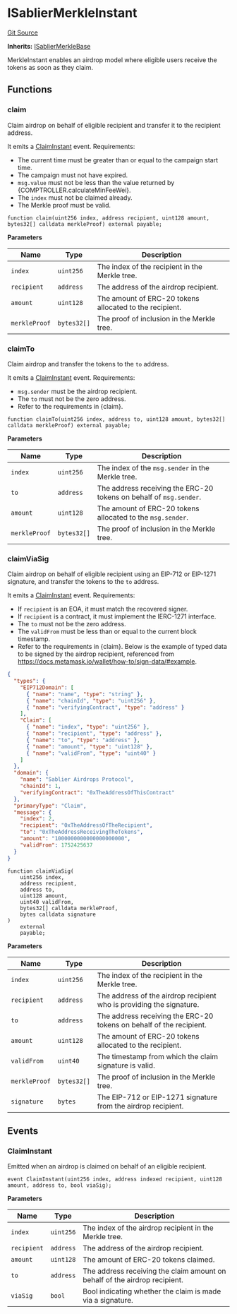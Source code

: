 # ISablierMerkleInstant

[Git Source](https://github.com/sablier-labs/airdrops/blob/077c6b9766ef7693ba9e82a9e001dc0097709c01/src/interfaces/ISablierMerkleInstant.sol)

**Inherits:** [ISablierMerkleBase](/docs/reference/airdrops/contracts/interfaces/interface.ISablierMerkleBase.md)

MerkleInstant enables an airdrop model where eligible users receive the tokens as soon as they claim.

## Functions

### claim

Claim airdrop on behalf of eligible recipient and transfer it to the recipient address.

It emits a [ClaimInstant](/docs/reference/airdrops/contracts/interfaces/interface.ISablierMerkleInstant.md#claiminstant)
event. Requirements:

- The current time must be greater than or equal to the campaign start time.
- The campaign must not have expired.
- `msg.value` must not be less than the value returned by {COMPTROLLER.calculateMinFeeWei}.
- The `index` must not be claimed already.
- The Merkle proof must be valid.

```solidity
function claim(uint256 index, address recipient, uint128 amount, bytes32[] calldata merkleProof) external payable;
```

**Parameters**

| Name          | Type        | Description                                             |
| ------------- | ----------- | ------------------------------------------------------- |
| `index`       | `uint256`   | The index of the recipient in the Merkle tree.          |
| `recipient`   | `address`   | The address of the airdrop recipient.                   |
| `amount`      | `uint128`   | The amount of ERC-20 tokens allocated to the recipient. |
| `merkleProof` | `bytes32[]` | The proof of inclusion in the Merkle tree.              |

### claimTo

Claim airdrop and transfer the tokens to the `to` address.

It emits a [ClaimInstant](/docs/reference/airdrops/contracts/interfaces/interface.ISablierMerkleInstant.md#claiminstant)
event. Requirements:

- `msg.sender` must be the airdrop recipient.
- The `to` must not be the zero address.
- Refer to the requirements in {claim}.

```solidity
function claimTo(uint256 index, address to, uint128 amount, bytes32[] calldata merkleProof) external payable;
```

**Parameters**

| Name          | Type        | Description                                                        |
| ------------- | ----------- | ------------------------------------------------------------------ |
| `index`       | `uint256`   | The index of the `msg.sender` in the Merkle tree.                  |
| `to`          | `address`   | The address receiving the ERC-20 tokens on behalf of `msg.sender`. |
| `amount`      | `uint128`   | The amount of ERC-20 tokens allocated to the `msg.sender`.         |
| `merkleProof` | `bytes32[]` | The proof of inclusion in the Merkle tree.                         |

### claimViaSig

Claim airdrop on behalf of eligible recipient using an EIP-712 or EIP-1271 signature, and transfer the tokens to the
`to` address.

It emits a [ClaimInstant](/docs/reference/airdrops/contracts/interfaces/interface.ISablierMerkleInstant.md#claiminstant)
event. Requirements:

- If `recipient` is an EOA, it must match the recovered signer.
- If `recipient` is a contract, it must implement the IERC-1271 interface.
- The `to` must not be the zero address.
- The `validFrom` must be less than or equal to the current block timestamp.
- Refer to the requirements in {claim}. Below is the example of typed data to be signed by the airdrop recipient,
  referenced from https://docs.metamask.io/wallet/how-to/sign-data/#example.

```json
{
  "types": {
    "EIP712Domain": [
      { "name": "name", "type": "string" },
      { "name": "chainId", "type": "uint256" },
      { "name": "verifyingContract", "type": "address" }
    ],
    "Claim": [
      { "name": "index", "type": "uint256" },
      { "name": "recipient", "type": "address" },
      { "name": "to", "type": "address" },
      { "name": "amount", "type": "uint128" },
      { "name": "validFrom", "type": "uint40" }
    ]
  },
  "domain": {
    "name": "Sablier Airdrops Protocol",
    "chainId": 1,
    "verifyingContract": "0xTheAddressOfThisContract"
  },
  "primaryType": "Claim",
  "message": {
    "index": 2,
    "recipient": "0xTheAddressOfTheRecipient",
    "to": "0xTheAddressReceivingTheTokens",
    "amount": "1000000000000000000000",
    "validFrom": 1752425637
  }
}
```

```solidity
function claimViaSig(
    uint256 index,
    address recipient,
    address to,
    uint128 amount,
    uint40 validFrom,
    bytes32[] calldata merkleProof,
    bytes calldata signature
)
    external
    payable;
```

**Parameters**

| Name          | Type        | Description                                                          |
| ------------- | ----------- | -------------------------------------------------------------------- |
| `index`       | `uint256`   | The index of the recipient in the Merkle tree.                       |
| `recipient`   | `address`   | The address of the airdrop recipient who is providing the signature. |
| `to`          | `address`   | The address receiving the ERC-20 tokens on behalf of the recipient.  |
| `amount`      | `uint128`   | The amount of ERC-20 tokens allocated to the recipient.              |
| `validFrom`   | `uint40`    | The timestamp from which the claim signature is valid.               |
| `merkleProof` | `bytes32[]` | The proof of inclusion in the Merkle tree.                           |
| `signature`   | `bytes`     | The EIP-712 or EIP-1271 signature from the airdrop recipient.        |

## Events

### ClaimInstant

Emitted when an airdrop is claimed on behalf of an eligible recipient.

```solidity
event ClaimInstant(uint256 index, address indexed recipient, uint128 amount, address to, bool viaSig);
```

**Parameters**

| Name        | Type      | Description                                                                |
| ----------- | --------- | -------------------------------------------------------------------------- |
| `index`     | `uint256` | The index of the airdrop recipient in the Merkle tree.                     |
| `recipient` | `address` | The address of the airdrop recipient.                                      |
| `amount`    | `uint128` | The amount of ERC-20 tokens claimed.                                       |
| `to`        | `address` | The address receiving the claim amount on behalf of the airdrop recipient. |
| `viaSig`    | `bool`    | Bool indicating whether the claim is made via a signature.                 |
